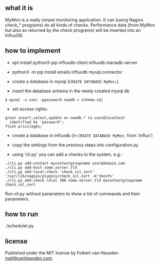 what it is
----------

MyMon is a really simpel monitoring application.
It can (using Nagios check_* programs) do all kinds of checks.
Performance data (from MyMon but also as returned by the check
programs) will be inserted into an InfluxDB.


how to implement
----------------

* apt install python3-pip influxdb-client influxdb mariadb-server

* python3 -m pip install emails influxdb mysql.connector

* create a database in mysql (`CREATE DATABASE MyMon;`)

* insert the database schema in the newly created mysql db
```
$ mysql -u user -ppassword newdb < schema.sql
```

* set access rights:
```
grant insert,select,update on newdb.* to user@localhost
  identified by 'password';
flush privileges;
```

* create a database in influxdb (in `CREATE DATABASE MyMon;` from 'influx')

* copy the settings from the previous steps into configuration.py

* using 'cli.py' you can add a checks to the system, e.g.:
```
./cli.py add-contact mycontactgroupname user@domain.com
./cli.py add-host some.server.tld
./cli.py add-local-check 'check_ssl_cert' '/usr/lib/nagios/plugins/check_ssl_cert -H %host%'
./cli.py add-check local 300 some.server.tld mycontactgroupname check_ssl_cert
```

  Run cli.py without parameters to show a list of commands and their parameters.


how to run
----------

./scheduler.py


license
-------

Published under the MIT license by
Folkert van Heusden <mail@vanheusden.com>.
